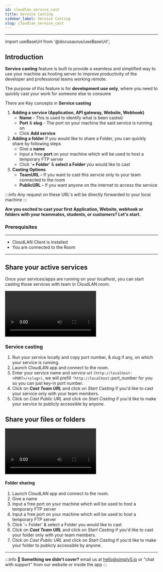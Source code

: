 ```yaml
---
id: cloudlan_service_cast
title: Service Casting
sidebar_label: Service Casting
slug: cloudlan_service_cast
---
```


---

import useBaseUrl from '@docusaurus/useBaseUrl';

## Introduction
**Service casting** feature is built to provide a seamless and simplified way to use your machine as hosting server to improve productivity of the developer and professional teams working remote.

The purpose of this feature is for **development use only**, where you need to quickly cast your work for someone else to consume

There are Key concepts in **Service casting**

1. **Adding a service (Application, API gateway, Website, Webhook)**
    - **Name** - This is used to identify what is been casted
    - **Port** & **slug** - The port on your machine the said service is running on
    - Click **Add service**
2. **Adding a folder**
    If you would like to share a Folder, you can quickly share by following steps
     - Give a **name**
     - Input a free **port** on your machine which will be used to host a temporary FTP server
     - Click '**+ Folder**' & **select a Folder** you would like to cast
3. **Casting Options**
    - **TeamURL -**  If you want to cast this servcie only to your team connected to the room
    - **PublicURL -** If you want anyone on the internet to access the service

:::info 
Any request on these URL's will be directly forwarded to your local machine 
:::

**Are you excited to cast your first Application, Website, webhook or folders with your teammates, students, or customers? Let's start.**

### Prerequisites
---
- CloudLAN Client is installed
- You are connected to the Room
---
## **Share your active services**

Once your services/apps are running on your localhost, you can start casting those services with team in CloudLAN room.

<div className = "iframe_container">
   <video className="responsive-iframe" src={useBaseUrl("videos/Addig_service_cast.mp4")} title="Adding Service Cast" autoplay="true" controls></video>
</div>

### Service casting
1. Run your service locally and copy port number, & slug if any, on which your service is running.
2. Launch CloudLAN app and connect to the room.
3. Enter your service name and service url `(http://localhost:<PORT>/<slug>)`, we will prefill `"http://localhost:`port_number for you so you can just key-in port number.
4. Click on ***Cast Team URL***  and click on *Start Casting* if you'd like to cast your service only with your team members.
5. Click on *Cast Public URL*  and click on *Start Casting* if you'd like to make your service to publicly accessible by anyone.

## **Share your files or folders**
<div className = "iframe_container">
  <video className="responsive-iframe" src={useBaseUrl("videos/AddigFolderCast.mp4")} title="Sharing Folders" autoplay="true" controls></video>
</div>

#### **Folder sharing**

1. Launch CloudLAN app and connect to the room.
2. Give a name
3. Input a free port on your machine which will be used to host a temporary FTP server
4. Input a free port on your machine which will be used to host a temporary FTP server
5. Click '+ Folder' & select a Folder you would like to cast
6. Click on ***Cast Team URL***  and click on *Start Casting* if you'd like to cast your folder only with your team members.
7. Click on *Cast Public URL*  and click on *Start Casting* if you'd like to make your folder to publicly accessible by anyone.

---
:::info
:information_desk_person: **Something we didn't cover?**
email us at [hello@simply5.io](mailto:hello@simply5.io) or "chat with support" from our website or inside the app
:::